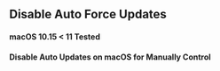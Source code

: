 ## Disable Auto Force Updates
####  macOS 10.15 < 11 Tested

#### Disable Auto Updates on macOS for Manually Control
